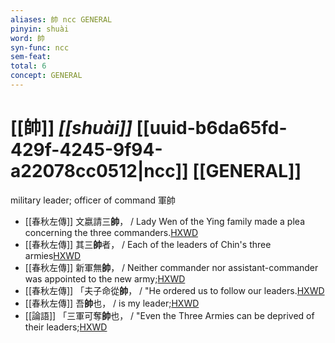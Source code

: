```yaml
---
aliases: 帥 ncc GENERAL
pinyin: shuài
word: 帥
syn-func: ncc
sem-feat: 
total: 6
concept: GENERAL 
---
```

# [[帥]] *[[shuài]]*  [[uuid-b6da65fd-429f-4245-9f94-a22078cc0512|ncc]] [[GENERAL]]
military leader; officer of command 軍帥
 - [[春秋左傳]] 文嬴請三**帥**， / Lady Wen of the Ying family made a plea concerning the three commanders.[HXWD](https://hxwd.org/textview.html?location=KR1e0001_tls_005-580a.2)
 - [[春秋左傳]] 其三**帥**者， / Each of the leaders of Chin's three armies[HXWD](https://hxwd.org/textview.html?location=KR1e0001_tls_007-232a.30)
 - [[春秋左傳]] 新軍無**帥**， / Neither commander nor assistant-commander was appointed to the new army;[HXWD](https://hxwd.org/textview.html?location=KR1e0001_tls_009-292a.25)
 - [[春秋左傳]] 「夫子命從**帥**， / "He ordered us to follow our leaders.[HXWD](https://hxwd.org/textview.html?location=KR1e0001_tls_009-314a.40)
 - [[春秋左傳]] 吾**帥**也， / is my leader;[HXWD](https://hxwd.org/textview.html?location=KR1e0001_tls_009-314a.42)
 - [[論語]] 「三軍可奪**帥**也， / "Even the Three Armies can be deprived of their leaders;[HXWD](https://hxwd.org/textview.html?location=KR1h0004_tls_009-27a.3)